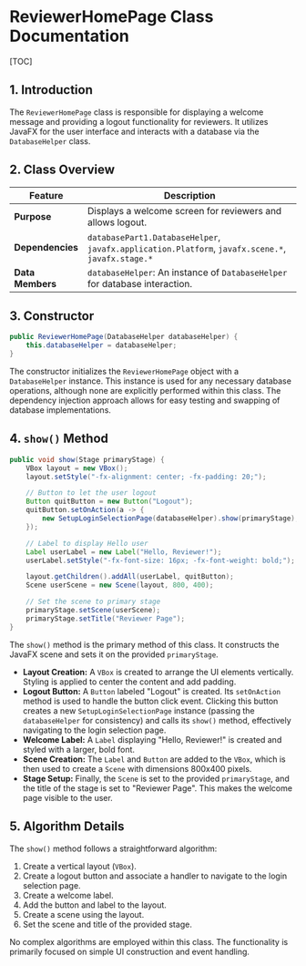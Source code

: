 # ReviewerHomePage Class Documentation

[TOC]

## 1. Introduction

The `ReviewerHomePage` class is responsible for displaying a welcome message and providing a logout functionality for reviewers.  It utilizes JavaFX for the user interface and interacts with a database via the `DatabaseHelper` class.

## 2. Class Overview

| Feature          | Description                                                                 |
|-----------------|-----------------------------------------------------------------------------|
| **Purpose**      | Displays a welcome screen for reviewers and allows logout.                   |
| **Dependencies** | `databasePart1.DatabaseHelper`, `javafx.application.Platform`, `javafx.scene.*`, `javafx.stage.*` |
| **Data Members** | `databaseHelper`: An instance of `DatabaseHelper` for database interaction. |


## 3. Constructor

```java
public ReviewerHomePage(DatabaseHelper databaseHelper) {
    this.databaseHelper = databaseHelper;
}
```

The constructor initializes the `ReviewerHomePage` object with a `DatabaseHelper` instance. This instance is used for any necessary database operations, although none are explicitly performed within this class.  The dependency injection approach allows for easy testing and swapping of database implementations.


## 4. `show()` Method

```java
public void show(Stage primaryStage) {
    VBox layout = new VBox();
    layout.setStyle("-fx-alignment: center; -fx-padding: 20;");

    // Button to let the user logout
    Button quitButton = new Button("Logout");
    quitButton.setOnAction(a -> {
        new SetupLoginSelectionPage(databaseHelper).show(primaryStage);
    });

    // Label to display Hello user
    Label userLabel = new Label("Hello, Reviewer!");
    userLabel.setStyle("-fx-font-size: 16px; -fx-font-weight: bold;");

    layout.getChildren().addAll(userLabel, quitButton);
    Scene userScene = new Scene(layout, 800, 400);

    // Set the scene to primary stage
    primaryStage.setScene(userScene);
    primaryStage.setTitle("Reviewer Page");
}
```

The `show()` method is the primary method of this class. It constructs the JavaFX scene and sets it on the provided `primaryStage`.

* **Layout Creation:** A `VBox` is created to arrange the UI elements vertically.  Styling is applied to center the content and add padding.
* **Logout Button:** A `Button` labeled "Logout" is created.  Its `setOnAction` method is used to handle the button click event.  Clicking this button creates a new `SetupLoginSelectionPage` instance (passing the `databaseHelper` for consistency) and calls its `show()` method, effectively navigating to the login selection page.
* **Welcome Label:** A `Label` displaying "Hello, Reviewer!" is created and styled with a larger, bold font.
* **Scene Creation:** The `Label` and `Button` are added to the `VBox`, which is then used to create a `Scene` with dimensions 800x400 pixels.
* **Stage Setup:** Finally, the `Scene` is set to the provided `primaryStage`, and the title of the stage is set to "Reviewer Page".  This makes the welcome page visible to the user.


## 5. Algorithm Details

The `show()` method follows a straightforward algorithm:

1. Create a vertical layout (`VBox`).
2. Create a logout button and associate a handler to navigate to the login selection page.
3. Create a welcome label.
4. Add the button and label to the layout.
5. Create a scene using the layout.
6. Set the scene and title of the provided stage.


No complex algorithms are employed within this class. The functionality is primarily focused on simple UI construction and event handling.
